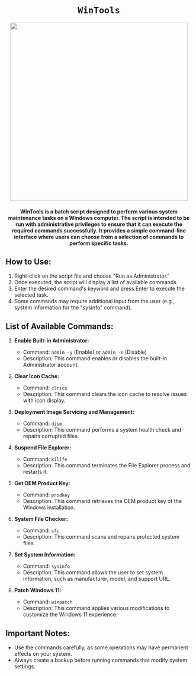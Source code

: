 <div align="center">
    
# `WinTools`
<a href="https://github.com/sythatic/WinTools/releases/latest"><img height="480" src="https://github.com/sythatic/WinTools/assets/77679172/79a92333-9612-47fd-8f0b-c2ca4e91cbe1">
</a>
#### WinTools is a batch script designed to perform various system maintenance tasks on a Windows computer. The script is intended to be run with administrative privileges to ensure that it can execute the required commands successfully. It provides a simple command-line interface where users can choose from a selection of commands to perform specific tasks.
</div>

## How to Use:

1. Right-click on the script file and choose "Run as Administrator."
2. Once executed, the script will display a list of available commands.
3. Enter the desired command's keyword and press Enter to execute the selected task.
4. Some commands may require additional input from the user (e.g., system information for the "sysinfo" command).

## List of Available Commands:

1. **Enable Built-in Administrator:**

   - Command: `admin -y` (Enable) or `admin -n` (Disable)
   - Description: This command enables or disables the built-in Administrator account.

2. **Clear Icon Cache:**

   - Command: `clrico`
   - Description: This command clears the icon cache to resolve issues with icon display.

3. **Deployment Image Servicing and Management:**

   - Command: `dism`
   - Description: This command performs a system health check and repairs corrupted files.

4. **Suspend File Explorer:**

   - Command: `killfe`
   - Description: This command terminates the File Explorer process and restarts it.

5. **Get OEM Product Key:**

   - Command: `prodkey`
   - Description: This command retrieves the OEM product key of the Windows installation.

6. **System File Checker:**

   - Command: `sfc`
   - Description: This command scans and repairs protected system files.

7. **Set System Information:**

   - Command: `sysinfo`
   - Description: This command allows the user to set system information, such as manufacturer, model, and support URL.

8. **Patch Windows 11:**

   - Command: `winpatch`
   - Description: This command applies various modifications to customize the Windows 11 experience.

## Important Notes:

- Use the commands carefully, as some operations may have permanent effects on your system.
- Always create a backup before running commands that modify system settings.
